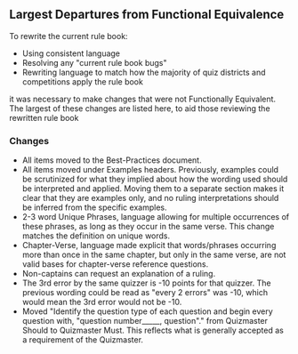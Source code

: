 ## Largest Departures from Functional Equivalence
To rewrite the current rule book:
- Using consistent language
- Resolving any "current rule book bugs"
- Rewriting language to match how the majority of quiz districts and competitions apply the rule book

it was necessary to make changes that were not Functionally Equivalent. The largest of these changes are listed here, to aid those reviewing the rewritten rule book


### Changes
- All items moved to the Best-Practices document.
- All items moved under Examples headers. Previously, examples could be scrutinized for what they implied about how the wording used should be interpreted and applied. Moving them to a separate section makes it clear that they are examples only, and no ruling interpretations should be inferred from the specific examples.
- 2-3 word Unique Phrases, language allowing for multiple occurrences of these phrases, as long as they occur in the same verse. This change matches the definition on unique words.
- Chapter-Verse, language made explicit that words/phrases occurring more than once in the same chapter, but only in the same verse, are not valid bases for chapter-verse reference questions.
- Non-captains can request an explanation of a ruling.
- The 3rd error by the same quizzer is -10 points for that quizzer. The previous wording could be read as "every 2 errors" was -10, which would mean the 3rd error would not be -10.
- Moved "Identify the question type of each question and begin every question with, "question number_____, question"." from Quizmaster Should to Quizmaster Must. This reflects what is generally accepted as a requirement of the Quizmaster.

